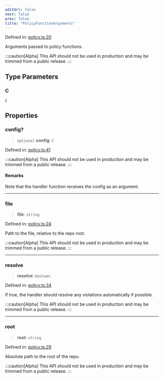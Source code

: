 ```yaml
---
editUrl: false
next: false
prev: false
title: "PolicyFunctionArguments"
---
```


Defined in: [policy.ts:20](https://github.com/tylerbutler/tools-monorepo/blob/main/packages/repopo/src/policy.ts#L20)

Arguments passed to policy functions.

:::caution[Alpha]
This API should not be used in production and may be trimmed from a public release.
:::

## Type Parameters

### C

`C`

## Properties

### config?

> `optional` **config**: `C`

Defined in: [policy.ts:41](https://github.com/tylerbutler/tools-monorepo/blob/main/packages/repopo/src/policy.ts#L41)

:::caution[Alpha]
This API should not be used in production and may be trimmed from a public release.
:::

#### Remarks

Note that the handler function receives the config as an argument.

***

### file

> **file**: `string`

Defined in: [policy.ts:24](https://github.com/tylerbutler/tools-monorepo/blob/main/packages/repopo/src/policy.ts#L24)

Path to the file, relative to the repo root.

:::caution[Alpha]
This API should not be used in production and may be trimmed from a public release.
:::

***

### resolve

> **resolve**: `boolean`

Defined in: [policy.ts:34](https://github.com/tylerbutler/tools-monorepo/blob/main/packages/repopo/src/policy.ts#L34)

If true, the handler should resolve any violations automatically if possible.

:::caution[Alpha]
This API should not be used in production and may be trimmed from a public release.
:::

***

### root

> **root**: `string`

Defined in: [policy.ts:29](https://github.com/tylerbutler/tools-monorepo/blob/main/packages/repopo/src/policy.ts#L29)

Absolute path to the root of the repo.

:::caution[Alpha]
This API should not be used in production and may be trimmed from a public release.
:::
